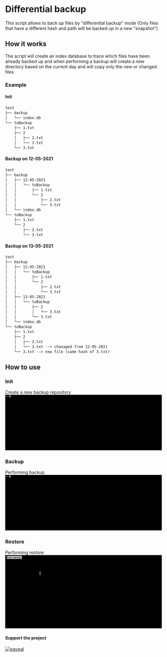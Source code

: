 # Differential backup
This script allows to back up files by "differential backup" mode (Only files that have a different hash and path will be backed up in a new "snapshot")

## How it works
The script will create an index database to trace which files have been already backed up and when performing a backup will create a new directory based on the current day and will copy only the new or changed files

### Example
#### Init
```
test
├── backup
│   └── index.db
└── toBackup
    ├── 1.txt
    ├── 2
    │   ├── 2.txt
    │   └── 3.txt
    └── 3.txt
```
    
#### Backup on 12-05-2021
```
test
├── backup
│   ├── 12-05-2021
│   │   └── toBackup
│   │       ├── 1.txt
│   │       └── 2
│   │           ├── 2.txt
│   │           └── 3.txt
│   └── index.db
└── toBackup
    ├── 1.txt
    └── 2
        ├── 2.txt
        └── 3.txt
```

#### Backup on 13-05-2021
```
test
├── backup
│   ├── 12-05-2021
│   │   └── toBackup
│   │       ├── 1.txt
│   │       └── 2
│   │           ├── 2.txt
│   │           └── 3.txt
│   ├── 13-05-2021
│   │   └── toBackup
│   │       ├── 2
│   │       │   └── 3.txt
│   │       └── 3.txt
│   └── index.db
└── toBackup
    ├── 1.txt
    ├── 2
    │   ├── 2.txt
    │   └── 3.txt --> chanaged from 12-05-2021
    └── 3.txt --> new file (same hash of 3.txt)
```

## How to use
### Init
Create a new backup repository
![Init](assets/init.gif)
### Backup
Performing backup
![Init](assets/backup.gif)
### Restore
Performing restore
![Init](assets/restore.gif)

#### Support the project
[![paypal](https://www.paypalobjects.com/en_US/i/btn/btn_donate_SM.gif)](https://www.paypal.com/donate?hosted_button_id=8EWYXPED4ZU5E)